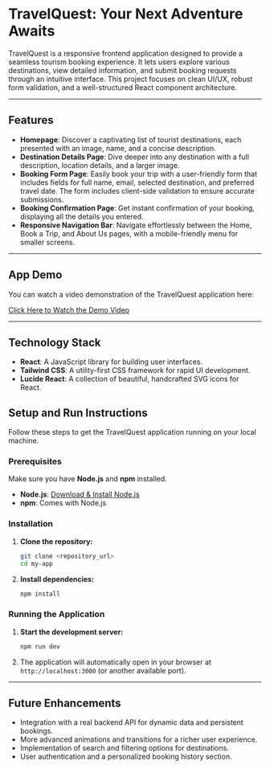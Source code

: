 # TravelQuest: Your Next Adventure Awaits

TravelQuest is a responsive frontend application designed to provide a seamless tourism booking experience. It lets users explore various destinations, view detailed information, and submit booking requests through an intuitive interface. This project focuses on clean UI/UX, robust form validation, and a well-structured React component architecture.

---

## Features

- **Homepage**: Discover a captivating list of tourist destinations, each presented with an image, name, and a concise description.
- **Destination Details Page**: Dive deeper into any destination with a full description, location details, and a larger image.
- **Booking Form Page**: Easily book your trip with a user-friendly form that includes fields for full name, email, selected destination, and preferred travel date. The form includes client-side validation to ensure accurate submissions.
- **Booking Confirmation Page**: Get instant confirmation of your booking, displaying all the details you entered.
- **Responsive Navigation Bar**: Navigate effortlessly between the Home, Book a Trip, and About Us pages, with a mobile-friendly menu for smaller screens.

---

## App Demo

You can watch a video demonstration of the TravelQuest application here:

[Click Here to Watch the Demo Video](https://drive.google.com/file/d/1vROqA8Npa8RkAtLEP1nuwKXeUsSP9mnw/view?usp=sharing)

---

## Technology Stack

- **React**: A JavaScript library for building user interfaces.
- **Tailwind CSS**: A utility-first CSS framework for rapid UI development.
- **Lucide React**: A collection of beautiful, handcrafted SVG icons for React.

## Setup and Run Instructions

Follow these steps to get the TravelQuest application running on your local machine.

### Prerequisites

Make sure you have **Node.js** and **npm** installed.

* **Node.js**: [Download & Install Node.js](https://nodejs.org/)
* **npm**: Comes with Node.js

### Installation

1.  **Clone the repository:**

    ```bash
    git clone <repository_url>
    cd my-app
    ```

2.  **Install dependencies:**

    ```bash
    npm install
    ```

### Running the Application

1.  **Start the development server:**

    ```bash
    npm run dev
    ```

2.  The application will automatically open in your browser at `http://localhost:3000` (or another available port).

---

## Future Enhancements

* Integration with a real backend API for dynamic data and persistent bookings.
* More advanced animations and transitions for a richer user experience.
* Implementation of search and filtering options for destinations.
* User authentication and a personalized booking history section.
